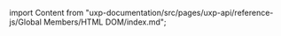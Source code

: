 
import Content from "uxp-documentation/src/pages/uxp-api/reference-js/Global Members/HTML DOM/index.md";

<Content query="product=xd"/>

